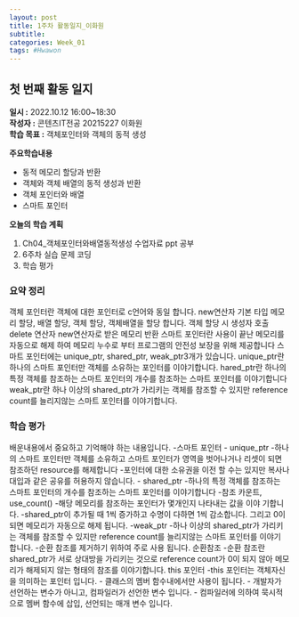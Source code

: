 ```yaml
---
layout: post
title: 1주차 활동일지_이화원
subtitle:
categories: Week_01
tags: #Hwawon
---
```



## 첫 번째 활동 일지
**일시 :** 2022.10.12 16:00~18:30  
**작성자 :** 콘텐츠IT전공 20215227 이화원   
**학습 목표 :** 객체포인터와 객체의 동적 생성  

**주요학습내용**
- 동적 메모리 할당과 반환
- 객체와 객체 배열의 동적 생성과 반환
- 객체 포인터와 배열
- 스마트 포인터  

**오늘의 학습 계획**
1. Ch04_객체포인터와배열동적생성 수업자료 ppt 공부
2. 6주차 실습 문제 코딩  
3. 학습 평가

### 요약 정리
객체 포인터란 객체에 대한 포인터로 c언어와 동일 합니다.
new연산자 기본 타입 메모리 할당, 배열 할당, 객체 할당, 객체배열을 할당 합니다. 객체 할당 시 생성자 호출
delete 연산자 new연산자로 받은 메모리 반환 스마트 포인터란 사용이 끝난 메모리를 자동으로 해제 하여 
메모리 누수로 부터 프로그램의 안전성 보장을 위해 제공합니다 스마트 포인터에는 unique_ptr, shared_ptr, weak_ptr3개가  있습니다.
unique_ptr란 하나의 스마트 포인터만 객체를 소유하는 포인터를 이야기합니다. 
hared_ptr란 하나의 특정 객체를 참조하는 스마트 포인터의 개수를 참조하는 스마트 포인터를 이야기합니다
weak_ptr란 하나 이상의 shared_ptr가 가리키는 객체를 참조할 수 있지만 reference count를 늘리지않는 스마트 포인터를 이야기합니다.
### 학습 평가
배운내용에서 중요하고 기억해야 하는 내용입니다.
-스마트 포인터
    - unique_ptr
        -하나의 스마트 포인터만 객체를 소유하고 스마트 포인터가 영역을 벗어나거나 리셋이 되면 참조하던 resource를 해제합니다
        -포인터에 대한 소유권을 이전 할 수는 있지만 복사나 대입과 같은 공유를 허용하지 않습니다.
    - shared_ptr
        -하나의 특정 객체를 참조하는 스마트 포인터의 개수를 참조하는 스마트 포인터를 이야기합니다
        -참조 카운트, use_count()
            -해당 메모리를 참조하는 포인터가 몇개인지 나타내는 값을 이야 기합니다.
            -shared_ptr이 추가될 때 1씩 증가하고 수명이 다하면 1씩 감소합니다. 그리고 0이 되면 메모리가 자동으로 해제 됩니다.
    -weak_ptr
        -하나 이상의 shared_ptr가 가리키는 객체를 참조할 수 있지만 reference count를 늘리지않는 스마트 포인터를 이야기 합니다.
        -순환 참조를 제거하기 위하여 주로 사용 됩니다.
순환참조
  -순환 참조란 shared_ptr가 서로 상대방을 가리키는 것으로 reference count가 0이 되지 않아 메모리가 해제되지 않는 형태의 참조를 이야기합니다.
this 포인터
    -this 포인터는 객체자신을 의미하는 포인터 입니다.
    - 클래스의 멤버 함수내에서만 사용이 됩니다.
    - 개발자가 선언하는 변수가 아니고, 컴파일러가 선언한 변수 입니다.
        - 컴파일러에 의하여 묵시적으로 멤버 함수에 삽입, 선언되는 매개 변수 입니다.
